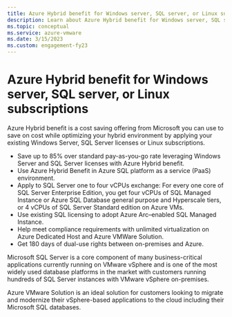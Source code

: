 ```yaml
---
title: Azure Hybrid benefit for Windows server, SQL server, or Linux subscriptions
description: Learn about Azure Hybrid benefit for Windows server, SQL server, or Linux subscriptions.
ms.topic: conceptual
ms.service: azure-vmware
ms.date: 3/15/2023
ms.custom: engagement-fy23
---
```


# Azure Hybrid benefit for Windows server, SQL server, or Linux subscriptions

Azure Hybrid benefit is a cost saving offering from Microsoft you can use to save on cost while optimizing your hybrid environment by applying your existing Windows Server, SQL Server licenses or Linux subscriptions.

- Save up to 85% over standard pay-as-you-go rate leveraging Windows Server and SQL Server licenses with Azure Hybrid benefit.
- Use Azure Hybrid Benefit in Azure SQL platform as a service (PaaS) environment.
- Apply to SQL Server one to four vCPUs exchange: For every one core of SQL Server Enterprise Edition, you get four vCPUs of SQL Managed Instance or Azure SQL Database general purpose and Hyperscale tiers, or 4 vCPUs of SQL Server Standard edition on Azure VMs.
- Use existing SQL licensing to adopt Azure Arc–enabled SQL Managed Instance.
- Help meet compliance requirements with unlimited virtualization on Azure Dedicated Host and Azure VMWare Solution.
- Get 180 days of dual-use rights between on-premises and Azure.

Microsoft SQL Server is a core component of many business-critical applications currently running on VMware vSphere and is one of the most widely used database platforms in the market with customers running hundreds of SQL Server instances with VMware vSphere on-premises. 

Azure VMware Solution is an ideal solution for customers looking to migrate and modernize their vSphere-based applications to the cloud including their Microsoft SQL databases.
